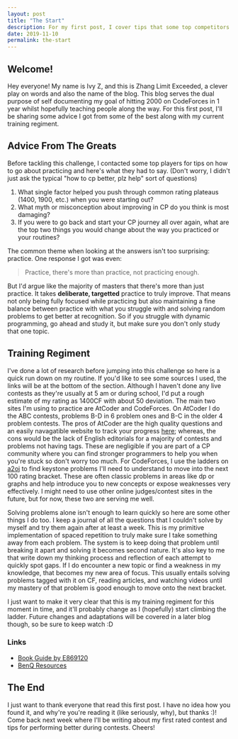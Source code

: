 ```yaml
---
layout: post
title: "The Start"
description: For my first post, I cover tips that some top competitors on CodeForces have and also my training regiment for the future.
date: 2019-11-10
permalink: the-start
---
```


## Welcome!
Hey everyone! My name is Ivy Z, and this is Zhang Limit Exceeded, a clever
play on words and also the name of the blog. This blog serves the dual purpose
of self documenting my goal of hitting 2000 on CodeForces in 1 year whilst
hopefully teaching people along the way. For this first post, I'll be sharing
some advice I got from some of the best along with my current training regiment.

## Advice From The Greats
Before tackling this challenge, I contacted some top players for tips on how to
go about practicing and here's what they had to say. (Don't worry, I didn't just
ask the typical "how to cp better, plz help" sort of questions)

1. What single factor helped you push through common rating plateaus (1400,
   1900, etc.) when you were starting out?
2. What myth or misconception about improving in CP do you think is most
   damaging? 
3. If you were to go back and start your CP journey all over again, what are the
   top two things you would change about the way you practiced or your routines? 

The common theme when looking at the answers isn't too surprising: practice.
One response I got was even: 

> Practice, there's more than practice, not practicing enough.

But I'd argue like the majority of masters that there's more than just
practice. It takes **deliberate, targetted** practice to truly improve. That
means not only being fully focused while practicing but also maintaining a fine
balance between practice with what you struggle with and solving random problems
to get better at recognition. So if you struggle with dynamic programming, go
ahead and study it, but make sure you don't only study that one topic.

## Training Regiment
I've done a lot of research before jumping into this challenge so here is a
quick run down on my routine. If you'd like to see some sources I used, the
links will be at the bottom of the section. Although I haven't done any live
contests as they're usually at 5 am or during school, I'd put a rough estimate
of my rating as 1400CF with about 50 deviation. The main two sites I'm using to
practice are AtCoder and CodeForces. On AtCoder I do the ABC contests, problems
B-D in 6 problem ones and B-C in the older 4 problem contests. The pros of
AtCoder are the high quality questions and an easily navagatible website to
track your progress [here](https://kenkoooo.com/atcoder#/table/); whereas, the
cons would be the lack of English editorials for a majority of contests and
problems not having tags. These are negligible if you are part of a CP community
where you can find stronger programmers to help you when you're stuck so don't
worry too much. For CodeForces, I use the ladders on [a2oj](https://a2oj.com/)
to find keystone problems I'll need to understand to move into the next 100
rating bracket. These are often classic problems in areas like dp or graphs and
help introduce you to new concepts or expose weaknesses very effectively. I
might need to use other online judges/contest sites in the future, but for now,
these two are serving me well. 

Solving problems alone isn't enough to learn quickly so here are some other
things I do too. I keep a journal of all the questions that I couldn't solve by
myself and try them again after at least a week. This is my primitive
implementation of spaced repetition to truly make sure I take something away
from each problem. The system is to keep doing that problem until breaking it
apart and solving it becomes second nature. It's also key to me that write down
my thinking process and reflection of each attempt to quickly spot gaps. If I do
encounter a new topic or find a weakness in my knowledge, that becomes my new
area of focus.  This usually entails solving problems tagged with it on CF,
reading articles, and watching videos until my mastery of that problem is good
enough to move onto the next bracket.

I just want to make it very clear that this is my training regiment for this
moment in time, and it'll probably change as I (hopefully) start climbing the
ladder. Future changes and adaptations will be covered in a later blog though,
so be sure to keep watch :D

### Links
- [Book Guide by E869120](https://u.teknik.io/3yVBr.pdf)
- [BenQ Resources](https://github.com/bqi343/USACO/tree/master/Resources)

## The End
I just want to thank everyone that read this first post. I have no idea how you
found it, and why're you're reading it (like seriously, why), but thanks :)!
Come back next week where I'll be writing about my first rated contest and tips
for performing better during contests. Cheers!
